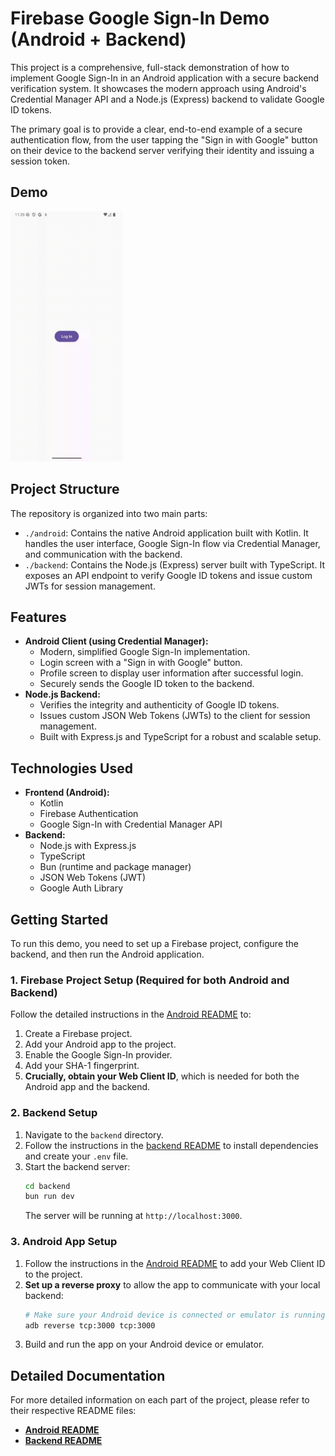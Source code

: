 # Firebase Google Sign-In Demo (Android + Backend)

This project is a comprehensive, full-stack demonstration of how to implement Google Sign-In in an Android application with a secure backend verification system. It showcases the modern approach using Android's Credential Manager API and a Node.js (Express) backend to validate Google ID tokens.

The primary goal is to provide a clear, end-to-end example of a secure authentication flow, from the user tapping the "Sign in with Google" button on their device to the backend server verifying their identity and issuing a session token.

## Demo

<p>
  <img src="./demo/google-sign-in-demo.gif" height="400" alt="Firebase Google Sign-In Demo" />
</p>

## Project Structure

The repository is organized into two main parts:

*   `./android`: Contains the native Android application built with Kotlin. It handles the user interface, Google Sign-In flow via Credential Manager, and communication with the backend.
*   `./backend`: Contains the Node.js (Express) server built with TypeScript. It exposes an API endpoint to verify Google ID tokens and issue custom JWTs for session management.

## Features

*   **Android Client (using Credential Manager):**
    *   Modern, simplified Google Sign-In implementation.
    *   Login screen with a "Sign in with Google" button.
    *   Profile screen to display user information after successful login.
    *   Securely sends the Google ID token to the backend.
*   **Node.js Backend:**
    *   Verifies the integrity and authenticity of Google ID tokens.
    *   Issues custom JSON Web Tokens (JWTs) to the client for session management.
    *   Built with Express.js and TypeScript for a robust and scalable setup.

## Technologies Used

*   **Frontend (Android):**
    *   Kotlin
    *   Firebase Authentication
    *   Google Sign-In with Credential Manager API
*   **Backend:**
    *   Node.js with Express.js
    *   TypeScript
    *   Bun (runtime and package manager)
    *   JSON Web Tokens (JWT)
    *   Google Auth Library

## Getting Started

To run this demo, you need to set up a Firebase project, configure the backend, and then run the Android application.

### 1. Firebase Project Setup (Required for both Android and Backend)

Follow the detailed instructions in the [Android README](./android/README.md#1-firebase-project-setup) to:

1.  Create a Firebase project.
2.  Add your Android app to the project.
3.  Enable the Google Sign-In provider.
4.  Add your SHA-1 fingerprint.
5.  **Crucially, obtain your Web Client ID**, which is needed for both the Android app and the backend.

### 2. Backend Setup

1.  Navigate to the `backend` directory.
2.  Follow the instructions in the [backend README](./backend/README.md#2-backend-configuration) to install dependencies and create your `.env` file.
3.  Start the backend server:
    ```bash
    cd backend
    bun run dev
    ```
    The server will be running at `http://localhost:3000`.

### 3. Android App Setup

1.  Follow the instructions in the [Android README](./android/README.md#3-android-project-configuration) to add your Web Client ID to the project.
2.  **Set up a reverse proxy** to allow the app to communicate with your local backend:
    ```bash
    # Make sure your Android device is connected or emulator is running
    adb reverse tcp:3000 tcp:3000
    ```
3.  Build and run the app on your Android device or emulator.

## Detailed Documentation

For more detailed information on each part of the project, please refer to their respective README files:

*   **[Android README](./android/README.md)**
*   **[Backend README](./backend/README.md)**
